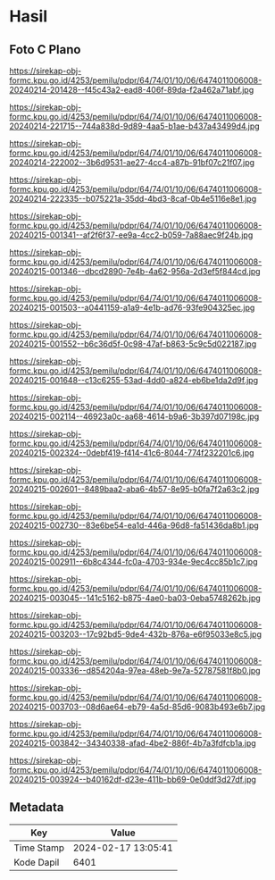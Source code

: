 # Hasil

## Foto C Plano

https://sirekap-obj-formc.kpu.go.id/4253/pemilu/pdpr/64/74/01/10/06/6474011006008-20240214-201428--f45c43a2-ead8-406f-89da-f2a462a71abf.jpg

https://sirekap-obj-formc.kpu.go.id/4253/pemilu/pdpr/64/74/01/10/06/6474011006008-20240214-221715--744a838d-9d89-4aa5-b1ae-b437a43499d4.jpg

https://sirekap-obj-formc.kpu.go.id/4253/pemilu/pdpr/64/74/01/10/06/6474011006008-20240214-222002--3b6d9531-ae27-4cc4-a87b-91bf07c21f07.jpg

https://sirekap-obj-formc.kpu.go.id/4253/pemilu/pdpr/64/74/01/10/06/6474011006008-20240214-222335--b075221a-35dd-4bd3-8caf-0b4e5116e8e1.jpg

https://sirekap-obj-formc.kpu.go.id/4253/pemilu/pdpr/64/74/01/10/06/6474011006008-20240215-001341--af2f6f37-ee9a-4cc2-b059-7a88aec9f24b.jpg

https://sirekap-obj-formc.kpu.go.id/4253/pemilu/pdpr/64/74/01/10/06/6474011006008-20240215-001346--dbcd2890-7e4b-4a62-956a-2d3ef5f844cd.jpg

https://sirekap-obj-formc.kpu.go.id/4253/pemilu/pdpr/64/74/01/10/06/6474011006008-20240215-001503--a0441159-a1a9-4e1b-ad76-93fe904325ec.jpg

https://sirekap-obj-formc.kpu.go.id/4253/pemilu/pdpr/64/74/01/10/06/6474011006008-20240215-001552--b6c36d5f-0c98-47af-b863-5c9c5d022187.jpg

https://sirekap-obj-formc.kpu.go.id/4253/pemilu/pdpr/64/74/01/10/06/6474011006008-20240215-001648--c13c6255-53ad-4dd0-a824-eb6be1da2d9f.jpg

https://sirekap-obj-formc.kpu.go.id/4253/pemilu/pdpr/64/74/01/10/06/6474011006008-20240215-002114--46923a0c-aa68-4614-b9a6-3b397d07198c.jpg

https://sirekap-obj-formc.kpu.go.id/4253/pemilu/pdpr/64/74/01/10/06/6474011006008-20240215-002324--0debf419-f414-41c6-8044-774f232201c6.jpg

https://sirekap-obj-formc.kpu.go.id/4253/pemilu/pdpr/64/74/01/10/06/6474011006008-20240215-002601--8489baa2-aba6-4b57-8e95-b0fa7f2a63c2.jpg

https://sirekap-obj-formc.kpu.go.id/4253/pemilu/pdpr/64/74/01/10/06/6474011006008-20240215-002730--83e6be54-ea1d-446a-96d8-fa51436da8b1.jpg

https://sirekap-obj-formc.kpu.go.id/4253/pemilu/pdpr/64/74/01/10/06/6474011006008-20240215-002911--6b8c4344-fc0a-4703-934e-9ec4cc85b1c7.jpg

https://sirekap-obj-formc.kpu.go.id/4253/pemilu/pdpr/64/74/01/10/06/6474011006008-20240215-003045--141c5162-b875-4ae0-ba03-0eba5748262b.jpg

https://sirekap-obj-formc.kpu.go.id/4253/pemilu/pdpr/64/74/01/10/06/6474011006008-20240215-003203--17c92bd5-9de4-432b-876a-e6f95033e8c5.jpg

https://sirekap-obj-formc.kpu.go.id/4253/pemilu/pdpr/64/74/01/10/06/6474011006008-20240215-003336--d854204a-97ea-48eb-9e7a-52787581f8b0.jpg

https://sirekap-obj-formc.kpu.go.id/4253/pemilu/pdpr/64/74/01/10/06/6474011006008-20240215-003703--08d6ae64-eb79-4a5d-85d6-9083b493e6b7.jpg

https://sirekap-obj-formc.kpu.go.id/4253/pemilu/pdpr/64/74/01/10/06/6474011006008-20240215-003842--34340338-afad-4be2-886f-4b7a3fdfcb1a.jpg

https://sirekap-obj-formc.kpu.go.id/4253/pemilu/pdpr/64/74/01/10/06/6474011006008-20240215-003924--b40162df-d23e-411b-bb69-0e0ddf3d27df.jpg


## Metadata

| Key        | Value               |
| ---------- | ------------------- |
| Time Stamp | 2024-02-17 13:05:41 |
| Kode Dapil | 6401                |



